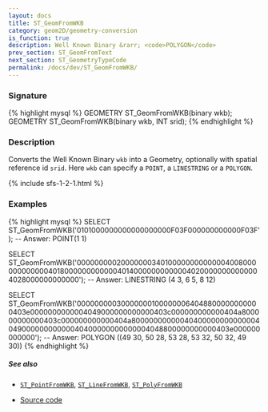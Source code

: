 ```yaml
---
layout: docs
title: ST_GeomFromWKB
category: geom2D/geometry-conversion
is_function: true
description: Well Known Binary &rarr; <code>POLYGON</code>
prev_section: ST_GeomFromText
next_section: ST_GeometryTypeCode
permalink: /docs/dev/ST_GeomFromWKB/
---
```


### Signature

{% highlight mysql %}
GEOMETRY ST_GeomFromWKB(binary wkb);
GEOMETRY ST_GeomFromWKB(binary wkb, INT srid);
{% endhighlight %}

### Description

Converts the Well Known Binary `wkb` into a Geometry, optionally with spatial reference
id `srid`. Here `wkb` can specify a `POINT`, a `LINESTRING` or a `POLYGON`.


{% include sfs-1-2-1.html %}

### Examples

{% highlight mysql %}
SELECT ST_GeomFromWKB('0101000000000000000000F03F000000000000F03F');
-- Answer: POINT(1 1)

SELECT ST_GeomFromWKB('000000000200000003401000000000000040080000000000004018000000000000401400000000000040200000000000004028000000000000');
-- Answer: LINESTRING (4 3, 6 5, 8 12)

SELECT ST_GeomFromWKB('000000000300000001000000064048800000000000403e0000000000004049000000000000403c000000000000404a800000000000403c000000000000404a8000000000004040000000000000404900000000000040400000000000004048800000000000403e000000000000');
-- Answer: POLYGON ((49 30, 50 28, 53 28, 53 32, 50 32, 49 30)) 
{% endhighlight %}

##### See also

* [`ST_PointFromWKB`](../ST_PointFromWKB), [`ST_LineFromWKB`](../ST_LineFromWKB), [`ST_PolyFromWKB`](../ST_PolyFromWKB)

* <a href="https://github.com/orbisgis/h2gis/blob/master/h2gis-functions/src/main/java/org/h2gis/functions/spatial/convert/ST_GeomFromWKB.java" target="_blank">Source code</a>
